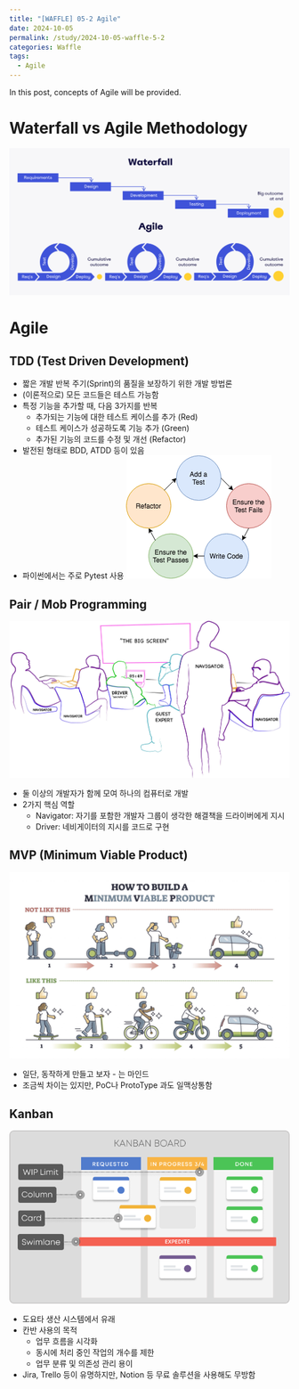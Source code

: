 ```yaml
---
title: "[WAFFLE] 05-2 Agile"
date: 2024-10-05
permalink: /study/2024-10-05-waffle-5-2
categories: Waffle
tags:
  - Agile
---
```


In this post, concepts of Agile will be provided.

# Waterfall vs Agile Methodology
![waterfall_vs_agile](../..\images\2024-10-05-waffle-5-2\waterfall_vs_agile.png)

# Agile
## TDD (Test Driven Development)
- 짧은 개발 반복 주기(Sprint)의 품질을 보장하기 위한 개발 방법론
- (이론적으로) 모든 코드들은 테스트 가능함
- 특정 기능을 추가할 때, 다음 3가지를 반복
    - 추가되는 기능에 대한 테스트 케이스를 추가 (Red)
    - 테스트 케이스가 성공하도록 기능 추가 (Green)
    - 추가된 기능의 코드를 수정 및 개선 (Refactor)
- 발전된 형태로 BDD, ATDD 등이 있음
- 파이썬에서는 주로 Pytest 사용
![red_green_refactor](../..\images\2024-10-05-waffle-5-2\red_green_refactor.png)

## Pair / Mob Programming
![mob_programming](../..\images\2024-10-05-waffle-5-2\mob_programming.png)

- 둘 이상의 개발자가 함께 모여 하나의 컴퓨터로 개발
- 2가지 핵심 역할
    - Navigator: 자기를 포함한 개발자 그룹이 생각한 해결책을 드라이버에게 지시
    - Driver: 네비게이터의 지시를 코드로 구현

## MVP (Minimum Viable Product)
![mvp](../..\images\2024-10-05-waffle-5-2\mvp.png)

- 일단, 동작하게 만들고 보자 - 는 마인드
- 조금씩 차이는 있지만, PoC나 ProtoType 과도 일맥상통함

## Kanban
![kanban](../..\images\2024-10-05-waffle-5-2\kanban.png)
- 도요타 생산 시스템에서 유래
- 칸반 사용의 목적
    - 업무 흐름을 시각화
    - 동시에 처리 중인 작업의 개수를 제한
    - 업무 분류 및 의존성 관리 용이
- Jira, Trello 등이 유명하지만, Notion 등 무료 솔루션을 사용해도 무방함